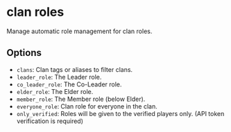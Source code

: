 # clan roles

Manage automatic role management for clan roles.

## Options

* `clans`: Clan tags or aliases to filter clans.
* `leader_role`: The Leader role.
* `co_leader_role`: The Co-Leader role.
* `elder_role`: The Elder role.
* `member_role`: The Member role (below Elder).
* `everyone_role`: Clan role for everyone in the clan.
* `only_verified`: Roles will be given to the verified players only. (API token verification is required)
